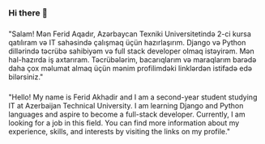 ### Hi there 👋

<!--
**ferid004/ferid004** is a ✨ _special_ ✨ repository because its `README.md` (this file) appears on your GitHub profile.

Here are some ideas to get you started:

- 🔭 I’m currently working on ...
- 🌱 I’m currently learning ...
- 👯 I’m looking to collaborate on ...
- 🤔 I’m looking for help with ...
- 💬 Ask me about ...
- 📫 How to reach me: ...
- 😄 Pronouns: ...
- ⚡ Fun fact: ...
-->
###
"Salam! Mən Ferid Aqadır, Azərbaycan Texniki Universitetində 2-ci kursa qatılıram və IT sahəsində çalışmaq üçün hazırlaşırım. Django və Python dillərində təcrübə sahibiyəm və full stack developer olmaq istəyirəm. Mən hal-hazırda iş axtarıram. Təcrübələrim, bacarıqlarım və maraqlarım barədə daha çox məlumat almaq üçün mənim profilimdəki linklərdən istifadə edə bilərsiniz."

###
"Hello! My name is Ferid Akhadir and I am a second-year student studying IT at Azerbaijan Technical University. I am learning Django and Python languages and aspire to become a full-stack developer. Currently, I am looking for a job in this field. You can find more information about my experience, skills, and interests by visiting the links on my profile."
